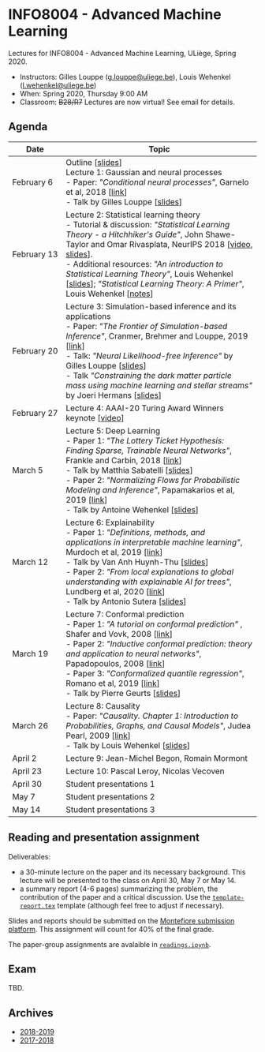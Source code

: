 # INFO8004 - Advanced Machine Learning

Lectures for INFO8004 - Advanced Machine Learning, ULiège, Spring 2020.

- Instructors: Gilles Louppe ([g.louppe@uliege.be](mailto:g.louppe@uliege.be)), Louis Wehenkel ([l.wehenkel@uliege.be](mailto:l.wehenkel@uliege.be))
- When: Spring 2020, Thursday 9:00 AM
- Classroom: ~~B28/R7~~ Lectures are now virtual! See email for details.

## Agenda

| Date | Topic |
| --- | --- |
| February&nbsp;6 | Outline [[slides](https://glouppe.github.io/info8004-advanced-machine-learning/pdf/outline.pdf)]<br>Lecture 1: Gaussian and neural processes<br>- Paper: _"Conditional neural processes"_, Garnelo et al, 2018 [[link](https://arxiv.org/abs/1807.01613)]<br>- Talk by Gilles Louppe [[slides](https://glouppe.github.io/info8004-advanced-machine-learning/pdf/glouppe-gnp.pdf)] |
| February&nbsp;13 | Lecture 2: Statistical learning theory<br>- Tutorial & discussion: _"Statistical Learning Theory - a Hitchhiker's Guide"_, John Shawe-Taylor and Omar Rivasplata, NeurIPS 2018 [[video](https://www.youtube.com/watch?v=m8PLzDmW-TY), [slides](https://media.neurips.cc/Conferences/NIPS2018/Slides/stastical_learning_theory.pdf)].<br>- Additional resources: _"An introduction to Statistical Learning Theory"_, Louis Wehenkel [[slides](https://glouppe.github.io/info8004-advanced-machine-learning/pdf/lwehenkel-intro-slt.pdf)]; _"Statistical Learning Theory: A Primer"_, Louis Wehenkel [[notes](https://glouppe.github.io/info8004-advanced-machine-learning/pdf/lwehenkel-primer.pdf)] |
| February&nbsp;20 | Lecture 3: Simulation-based inference and its applications<br>- Paper: _"The Frontier of Simulation-based Inference"_, Cranmer, Brehmer and Louppe, 2019 [[link](https://arxiv.org/abs/1911.01429)] <br>- Talk: _"Neural Likelihood-free Inference"_ by Gilles Louppe [[slides](https://glouppe.github.io/info8004-advanced-machine-learning/pdf/glouppe-lfi.pdf)]<br>- Talk _"Constraining the dark matter particle mass using machine learning and stellar streams"_ by Joeri Hermans [[slides](https://joerihermans.com/talks/talk-aml-stellar-streams/)] |
| February&nbsp;27 | Lecture 4: AAAI-20 Turing Award Winners keynote [[video](https://www.youtube.com/watch?v=UX8OubxsY8w)] |
| March 5 | Lecture 5: Deep Learning<br>- Paper 1: _"The Lottery Ticket Hypothesis: Finding Sparse, Trainable Neural Networks"_, Frankle and Carbin, 2018 [[link](https://arxiv.org/abs/1803.03635)]<br>- Talk by Matthia Sabatelli [[slides](https://glouppe.github.io/info8004-advanced-machine-learning/pdf/msabatalli-lottery.pdf)]<br>- Paper 2: _"Normalizing Flows for Probabilistic Modeling and Inference"_, Papamakarios et al, 2019 [[link](https://arxiv.org/abs/1912.02762)]<br>- Talk by Antoine Wehenkel [[slides](https://glouppe.github.io/info8004-advanced-machine-learning/pdf/awehenkel-flows.pdf)] | 
| March 12 | Lecture 6: Explainability<br>- Paper 1: _"Definitions, methods, and applications in interpretable machine learning"_, Murdoch et al, 2019 [[link](https://www.pnas.org/content/116/44/22071)]<br>- Talk by Van Anh Huynh-Thu [[slides](https://glouppe.github.io/info8004-advanced-machine-learning/pdf/vahuynhthu-interpretability.pdf)] <br>- Paper 2: _"From local explanations to global understanding with explainable AI for trees"_, Lundberg et al, 2020 [[link](https://www.nature.com/articles/s42256-019-0138-9)]<br>- Talk by Antonio Sutera [[slides](https://glouppe.github.io/info8004-advanced-machine-learning/pdf/asutera-shapley.pdf)]  |
| March 19 | Lecture 7: Conformal prediction<br>- Paper 1: _"A tutorial on conformal prediction"_ , Shafer and Vovk, 2008 [[link](http://jmlr.csail.mit.edu/papers/volume9/shafer08a/shafer08a.pdf)]<br>- Paper 2: _"Inductive conformal prediction: theory and application to neural networks"_, Papadopoulos, 2008 [[link](https://www.researchgate.net/profile/Harris_Papadopoulos/publication/221787122_Inductive_Conformal_Prediction_Theory_and_Application_to_Neural_Networks/links/0912f505b43f73c40b000000.pdf)]<br>- Paper 3: _"Conformalized quantile regression"_, Romano et al, 2019 [[link](https://papers.nips.cc/paper/8613-conformalized-quantile-regression.pdf)] <br>- Talk by Pierre Geurts [[slides](https://glouppe.github.io/info8004-advanced-machine-learning/pdf/pgeurts-cp.pdf)] |
| March 26 | Lecture 8: Causality<br>- Paper: _"Causality. Chapter 1: Introduction to Probabilities, Graphs, and Causal Models"_, Judea Pearl, 2009 [[link](https://doi.org/10.1017/CBO9780511803161.003)]<br>- Talk by Louis Wehenkel [[slides](https://glouppe.github.io/info8004-advanced-machine-learning/pdf/lwehenkel-causality.pdf)] |
| April 2 | Lecture 9: Jean-Michel Begon, Romain Mormont |
| April 23 | Lecture 10: Pascal Leroy, Nicolas Vecoven |
| April 30 | Student presentations 1 |
| May 7 | Student presentations 2 |
| May 14 | Student presentations 3 | 




## Reading and presentation assignment

Deliverables:

- a 30-minute lecture on the paper and its necessary background. This lecture will be presented to the class on April 30, May 7 or May 14.
- a summary report (4-6 pages) summarizing the problem, the contribution of the paper and a critical discussion. Use the [`template-report.tex`](https://raw.githubusercontent.com/glouppe/info8004-advanced-machine-learning/master/template-report.tex) template (although feel free to adjust if necessary).
  
Slides and reports should be submitted on the [Montefiore submission platform](https://submit.montefiore.ulg.ac.be/). This assignment will count for 40% of the final grade.

The paper-group assignments are avalaible in [`readings.ipynb`](https://github.com/glouppe/info8004-advanced-machine-learning/blob/master/readings.ipynb).


## Exam

TBD.

## Archives

- [2018-2019](https://github.com/glouppe/info8004-advanced-machine-learning/tree/info8004-2019)
- [2017-2018](http://www.montefiore.ulg.ac.be/~geurts/Cours/AML/aml2017_2018.html)

